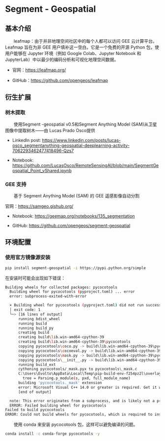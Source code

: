 # Segment - Geospatial



## 基本介绍

&emsp;&emsp;leafmap：由于并非地理空间社区中的每个人都可以访问 GEE 云计算平台。Leafmap 旨在为非 GEE 用户填补这一空白。它是一个免费的开源 Python 包，使用户能够在 Jupyter 环境（例如 Google Colab、Jupyter Notebook 和 JupyterLab）中以最少的编码分析和可视化地理空间数据。

- 官网：https://leafmap.org/

- GitHub：https://github.com/opengeos/leafmap



## 衍生扩展

### 树木提取

&emsp;&emsp;使用Segment -geospatial v0.5和Segment Anything Model (SAM)从卫星图像中提取树木——由 Lucas Prado Osco提供

- LinkedIn post: https://www.linkedin.com/posts/lucas-osco_segmentanything-geospatial-deeplearning-activity-7062293462477418496-Qzs7

- Notebook: https://github.com/LucasOsco/RemoteSensingAI/blob/main/SegmentGeospatial_Point_vShared.ipynb





### GEE 支持

&emsp;&emsp;基于 Segment Anything Model (SAM) 的 GEE 遥感影像自动分割

官网：https://samgeo.gishub.org/

- Notebook: https://geemap.org/notebooks/135_segmentation

- GitHub: https://github.com/opengeos/segment-geospatial









## 环境配置

### 使用官方镜像源安装

```sh
pip install segment-geospatial -i https://pypi.python.org/simple
```

在安装时可能会出现如下错误：

```sh
Building wheels for collected packages: pycocotools
  Building wheel for pycocotools (pyproject.toml) ... error
  error: subprocess-exited-with-error

  × Building wheel for pycocotools (pyproject.toml) did not run successfully.
  │ exit code: 1
  ╰─> [16 lines of output]
      running bdist_wheel
      running build
      running build_py
      creating build
      creating build\lib.win-amd64-cpython-39
      creating build\lib.win-amd64-cpython-39\pycocotools
      copying pycocotools\coco.py -> build\lib.win-amd64-cpython-39\pycocotools       
      copying pycocotools\cocoeval.py -> build\lib.win-amd64-cpython-39\pycocotools   
      copying pycocotools\mask.py -> build\lib.win-amd64-cpython-39\pycocotools       
      copying pycocotools\__init__.py -> build\lib.win-amd64-cpython-39\pycocotools   
      running build_ext
      cythoning pycocotools/_mask.pyx to pycocotools\_mask.c
      C:\Users\Evolto\AppData\Local\Temp\pip-build-env-f254pz2l\overlay\Lib\site-packages\Cython\Compiler\Main.py:369: FutureWarning: Cython directive 'language_level' not set, using 2 for now (Py2). This will change in a later release! File: C:\Users\Evolto\AppData\Local\Temp\pip-install-upx_j1d1\pycocotools_367defad2a9241128b6de8f51e718eaf\pycocotools\_mask.pyx
        tree = Parsing.p_module(s, pxd, full_module_name)
      building 'pycocotools._mask' extension
      error: Microsoft Visual C++ 14.0 or greater is required. Get it with "Microsoft C++ Build Tools": https://visualstudio.microsoft.com/visual-cpp-build-tools/
      [end of output]

  note: This error originates from a subprocess, and is likely not a problem with pip.
  ERROR: Failed building wheel for pycocotools
Failed to build pycocotools
ERROR: Could not build wheels for pycocotools, which is required to install pyproject.toml-based projects
```

&emsp;&emsp;使用 conda 来安装 pycocotools 包，这样可以避免编译的问题。

```sh
conda install -c conda-forge pycocotools -y
```

